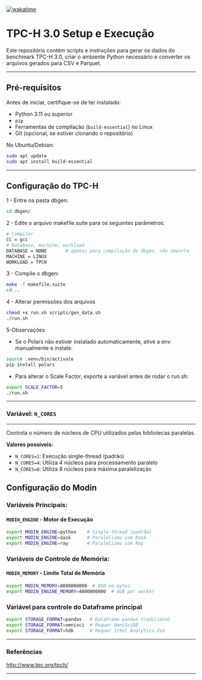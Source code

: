 [![wakatime](https://wakatime.com/badge/user/939444ec-3797-43ff-bb09-6e41081ae12c/project/b530f65f-16ef-4154-9773-b2535def8ce3.svg)](https://wakatime.com/badge/user/939444ec-3797-43ff-bb09-6e41081ae12c/project/b530f65f-16ef-4154-9773-b2535def8ce3)

# TPC-H 3.0 Setup e Execução

Este repositório contém scripts e instruções para gerar os dados do benchmark TPC-H 3.0, criar o ambiente Python necessário e converter os arquivos gerados para CSV e Parquet.

---

## Pré-requisitos

Antes de iniciar, certifique-se de ter instalado:

- Python 3.11 ou superior
- `pip`
- Ferramentas de compilação (`build-essential`) no Linux
- Git (opcional, se estiver clonando o repositório)

No Ubuntu/Debian:

```bash
sudo apt update
sudo apt install build-essential
```
---

## Configuração do TPC-H

1 - Entre na pasta dbgen:
```bash
cd dbgen/
```
2 - Edite o arquivo makefile.suite para os seguintes parâmetros:

```bash
# Compiler
CC = gcc
# Database, machine, workload
DATABASE = NONE       # apenas para compilação do dbgen, não importa
MACHINE = LINUX
WORKLOAD = TPCH
```

3 - Compile o dbgen:
```bash
make -f makefile.suite
cd ..
```
4 - Alterar permissões dos arquivos
```bash
chmod +x run.sh scripts/gen_data.sh
./run.sh

```

5-Observações
- Se o Polars não estiver instalado automaticamente, ative a env manualmente e instale:
```bash
source .venv/bin/activate
pip install polars
```

- Para alterar o Scale Factor, exporte a variável antes de rodar o run.sh:

```bash
export SCALE_FACTOR=5
./run.sh

```
---
### Variável: `N_CORES`
---
Controla o número de núcleos de CPU utilizados pelas bibliotecas paralelas.

**Valores possíveis:**
- `N_CORES=1`: Execução single-thread (padrão)
- `N_CORES=4`: Utiliza 4 núcleos para processamento paralelo  
- `N_CORES=8`: Utiliza 8 núcleos para máxima paralelização

## Configuração do Modin

### Variáveis Principais:

#### `MODIN_ENGINE` - Motor de Execução
```bash
export MODIN_ENGINE=python    # Single-thread (padrão)
export MODIN_ENGINE=dask      # Paralelismo com Dask
export MODIN_ENGINE=ray       # Paralelismo com Ray
```

### Variáveis de Controle de Memória:

#### `MODIN_MEMORY` - Limite Total de Memória
```bash
export MODIN_MEMORY=8000000000  # 8GB em bytes
export MODIN_ENGINE_MEMORY=4000000000  # 4GB por worker
```

### Variável para controle do Dataframe principal
```bash
export STORAGE_FORMAT=pandas   # DataFrame pandas tradicional
export STORAGE_FORMAT=omnisci  # Requer OmniSciDB
export STORAGE_FORMAT=hdk      # Requer Intel Analytics Zoo
```
---
### Referências

http://www.tpc.org/tpch/

---